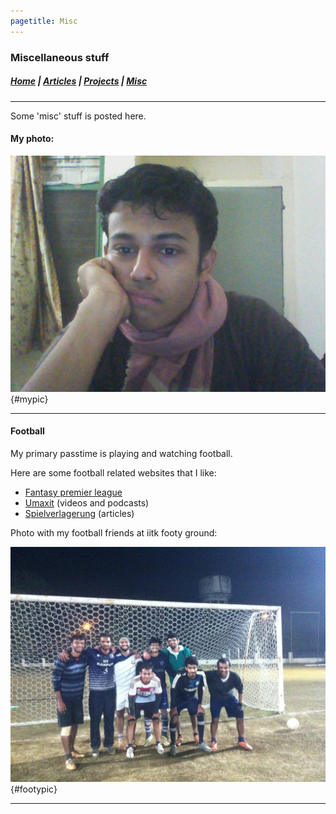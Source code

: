 ```yaml
---
pagetitle: Misc
---
```


### Miscellaneous stuff 

##### [Home](index.html) |  [Articles](articles.html) | [Projects](projects.html) | [Misc](misc.html) 

---

Some 'misc' stuff is posted here. 

#### My photo:

![ninad_photo](./media/ninad1.jpg){#mypic}

---

#### Football

My primary passtime is playing and watching football. 

Here are some football related websites that I like:

 * [Fantasy premier league](http://fantasy.premierleague.com/)
 * [Umaxit](https://www.umaxit.com/) (videos and podcasts)
 * [Spielverlagerung](http://spielverlagerung.com/) (articles)


Photo with my football friends at iitk footy ground:

![ninad_photo](./media/ifl01.jpg){#footypic}

---

